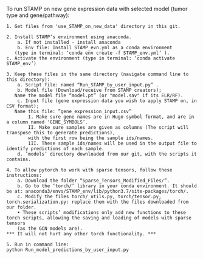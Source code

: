 To run STAMP on new gene expression data with selected model (tumor type and gene/pathway):
 
    1. Get files from 'use_STAMP_on_new_data' directory in this git.
 
    2. Install STAMP’s environment using anaconda.
        a. If not installed - install anaconda
        b. Env file: Install STAMP_evn.yml as a conda environment 
	   (type in terminal: ‘conda env create -f STAMP_env.yml’ ). 
	c. Activate the environment (type in terminal: ‘conda activate STAMP_env’)

    3. Keep these files in the same directory (navigate command line to this directory):
        a. Script file: named “Run_STAMP_by_user_input.py” .
        b. Model file (Download/receive from STAMP creators); 
	   Name the model file “model.pt” (or "model.sav" if its ELR/RF).
        c. Input file (gene expression data you wish to apply STAMP on, in CSV format);
	   Name this file: ”gene_expression_input.csv”
            I. Make sure gene names are in Hugo symbol format, and are in a column named 'GENE_SYMBOLS’.
            II. Make sure samples are given as columns (The script will transpose this to generate predictions), 
	    	with the first row being the sample ids/names.
            III. These sample ids/names will be used in the output file to identify predictions of each sample.
        d. ‘models’ directory downloaded from our git, with the scripts it contains.

    4. To allow pytorch to work with sparse tensors, follow these instructions:
        a. Download the folder “Sparse_Tensors_Modified_Files/”.
        b. Go to the ‘torch/’ library in your conda environment. It should be at: anaconda3/envs/STAMP_env/lib/python3.7/site-packages/torch/.
        c. Modify the files torch/_utils.py, torch/tensor.py, torch.serialization.py: replace them with the files downloaded from our folder.
    	• These scripts’ modifications only add new functions to these torch scripts, allowing the saving and loading of models with sparse tensors 
		(as the GCN models are). 
	*** It will not hurt any other torch functionality. ***

    5. Run in command line:
	python Run_model_predictions_by_user_input.py


